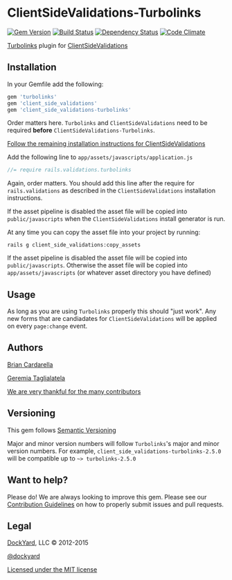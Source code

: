 # ClientSideValidations-Turbolinks #

[![Gem Version](https://badge.fury.io/rb/client_side_validations-turbolinks.svg)](http://badge.fury.io/rb/client_side_validations-turbolinks)
[![Build Status](https://secure.travis-ci.org/DavyJonesLocker/client_side_validations-turbolinks.svg?branch=master)](https://travis-ci.org/DavyJonesLocker/client_side_validations-turbolinks)
[![Dependency Status](https://gemnasium.com/DavyJonesLocker/client_side_validations-turbolinks.svg)](https://gemnasium.com/DavyJonesLocker/client_side_validations-turbolinks)
[![Code Climate](https://codeclimate.com/github/DavyJonesLocker/client_side_validations-turbolinks/badges/gpa.svg)](https://codeclimate.com/github/DavyJonesLocker/client_side_validations-turbolinks)

[Turbolinks](https://github.com/rails/turbolinks) plugin for [ClientSideValidations](https://github.com/DavyJonesLocker/client_side_validations)

## Installation ##

In your Gemfile add the following:

```ruby
gem 'turbolinks'
gem 'client_side_validations'
gem 'client_side_validations-turbolinks'
```

Order matters here. `Turbolinks` and `ClientSideValidations` need to be
required **before** `ClientSideValidations-Turbolinks`.

[Follow the remaining installation instructions for ClientSideValidations](https://github.com/DavyJonesLocker/client_side_validations/README.markdown)

Add the following line to `app/assets/javascripts/application.js`

```javascript
//= require rails.validations.turbolinks
```

Again, order matters. You should add this line after the require for `rails.validations` as described in the `ClientSideValidations` installation instructions.

If the asset pipeline is disabled the asset file will be copied
into `public/javascripts` when the `ClientSideValidations` install generator is run.

At any time you can copy the asset file into your project by running:

```
rails g client_side_validations:copy_assets
```

If the asset pipeline is disabled the asset file will be copied
into `public/javascripts`. Otherwise the asset file will be copied into
`app/assets/javascripts` (or whatever asset directory you have
defined)

## Usage ##

As long as you are using `Turbolinks` properly this should "just work". Any new forms that are candiadates for
`ClientSideValidations` will be applied on every `page:change` event.

## Authors ##

[Brian Cardarella](http://twitter.com/bcardarella)

[Geremia Taglialatela](http://twitter.com/gtagliala)

[We are very thankful for the many contributors](https://github.com/DavyJonesLocker/client_side_validations-turbolinks/graphs/contributors)

## Versioning ##

This gem follows [Semantic Versioning](http://semver.org)

Major and minor version numbers will follow `Turbolinks`'s major and
minor version numbers. For example,
`client_side_validations-turbolinks-2.5.0` will be compatible up to
`~> turbolinks-2.5.0`

## Want to help? ##

Please do! We are always looking to improve this gem. Please see our
[Contribution Guidelines](https://github.com/DavyJonesLocker/client_side_validations-turbolinks/blob/master/CONTRIBUTING.md)
on how to properly submit issues and pull requests.

## Legal ##

[DockYard](http://dockyard.com), LLC &copy; 2012-2015

[@dockyard](http://twitter.com/dockyard)

[Licensed under the MIT license](http://www.opensource.org/licenses/mit-license.php)
